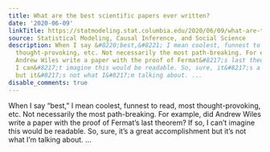```yaml
---
title: What are the best scientific papers ever written?
date: '2020-06-09'
linkTitle: https://statmodeling.stat.columbia.edu/2020/06/09/what-are-the-best-scientific-papers-ever-written/
source: Statistical Modeling, Causal Inference, and Social Science
description: When I say &#8220;best,&#8221; I mean coolest, funnest to read, most
  thought-provoking, etc. Not necessarily the most path-breaking. For example, did
  Andrew Wiles write a paper with the proof of Fermat&#8217;s last theorem? If so,
  I can&#8217;t imagine this would be readable. So, sure, it&#8217;s a great accomplishment
  but it&#8217;s not what I&#8217;m talking about. ...
disable_comments: true
---
```

When I say &#8220;best,&#8221; I mean coolest, funnest to read, most thought-provoking, etc. Not necessarily the most path-breaking. For example, did Andrew Wiles write a paper with the proof of Fermat&#8217;s last theorem? If so, I can&#8217;t imagine this would be readable. So, sure, it&#8217;s a great accomplishment but it&#8217;s not what I&#8217;m talking about. ...